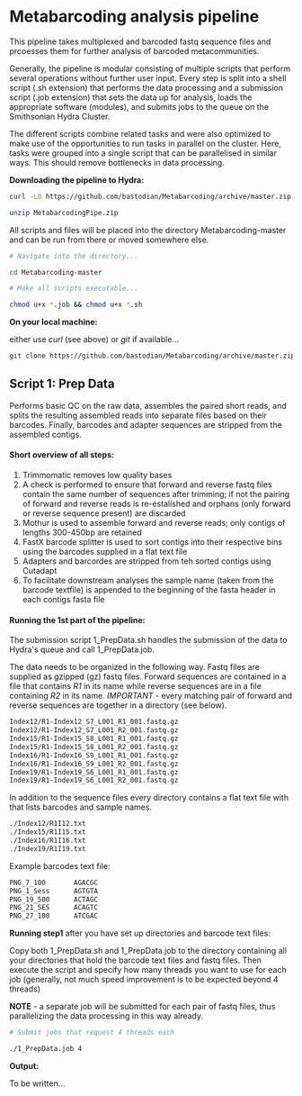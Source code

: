 # Metabarcoding analysis pipeline

This pipeline takes multiplexed and barcoded fastq sequence files and prcoesses
them for further analysis of barcoded metacommunities.

Generally, the pipeline is modular consisting of multiple scripts that perform
several operations without further user input. Every step is split into a shell
script (.sh extension) that performs the data processing and a submission script
(.job extension) that sets the data up for analysis, loads the appropriate software
(modules), and submits jobs to the queue on the Smithsonian Hydra Cluster.

The different scripts combine related tasks and were also optimized to make use of
the opportunities to run tasks in parallel on the cluster. Here, tasks were grouped 
into a single script that can be parallelised in similar ways. This should remove
bottlenecks in data processing.

**Downloading the pipeline to Hydra:**

```bash
curl -L0 https://github.com/bastodian/Metabarcoding/archive/master.zip > MetabarcodingPipe.zip

unzip MetabarcodingPipe.zip
```

All scripts and files will be placed into the directory Metabarcoding-master and can be run 
from there or moved somewhere else.

```bash
# Navigate into the directory...

cd Metabarcoding-master

# Make all scripts executable...

chmod u+x *.job && chmod u+x *.sh
```

**On your local machine:**

either use *curl* (see above) or *git* if available...

```bash
git clone https://github.com/bastodian/Metabarcoding/archive/master.zip
```

## Script 1: Prep Data

Performs basic QC on the raw data, assembles the paired short reads, and splits the 
resulting assembled reads into separate files based on their barcodes. Finally,
barcodes and adapter sequences are stripped from the assembled contigs.

#### Short overview of all steps:

1. Trimmomatic removes low quality bases
2. A check is performed to ensure that forward and reverse fastq files contain the same
    number of sequences after trimming; if not the pairing of forward and reverse reads
    is re-estalished and orphans (only forward or reverse sequence present) are discarded
3. Mothur is used to assemble forward and reverse reads; only contigs of lengths 300-450bp
    are retained
4. FastX barcode splitter is used to sort contigs into their respective bins using the barcodes
    supplied in a flat text file
5. Adapters and barcordes are stripped from teh sorted contigs using Cutadapt
6. To facilitate downstream analyses the sample name (taken from the barcode textfile) is
    appended to the beginning of the fasta header in each contigs fasta file

#### Running the 1st part of the pipeline:

The submission script 1_PrepData.sh handles the submission of the data to Hydra's queue and
call 1_PrepData.job.

The data needs to be organized in the following way. Fastq files are supplied as gzipped (gz)
fastq files. Forward sequences are contained in a file that contains *_R1_* in its name while
reverse sequences are in a file containing *_R2_* in its name. *IMPORTANT* - every matching 
pair of forward and reverse sequences are together in a directory (see below).

```bash
Index12/R1-Index12_S7_L001_R1_001.fastq.gz
Index12/R1-Index12_S7_L001_R2_001.fastq.gz
Index15/R1-Index15_S8_L001_R1_001.fastq.gz
Index15/R1-Index15_S8_L001_R2_001.fastq.gz
Index16/R1-Index16_S9_L001_R1_001.fastq.gz
Index16/R1-Index16_S9_L001_R2_001.fastq.gz
Index19/R1-Index19_S6_L001_R1_001.fastq.gz
Index19/R1-Index19_S6_L001_R2_001.fastq.gz
```

In addition to the sequence files every directory contains a flat text file with that lists barcodes
and sample names.

```bash
./Index12/R1I12.txt
./Index15/R1I15.txt
./Index16/R1I16.txt
./Index19/R1I19.txt
```

Example barcodes text file:

```bash
PNG_7_100       AGACGC
PNG_1_Sess      AGTGTA
PNG_19_500      ACTAGC
PNG_21_SES      ACAGTC
PNG_27_100      ATCGAC
```

**Running step1** after you have set up directories and barcode text files:

Copy both 1_PrepData.sh and 1_PrepData.job to the directory containing all your directories that 
hold the barcode text files and fastq files. Then execute the script and specify how many threads you
want to use for each job (generally, not much speed improvement is to be expected beyond 4 threads)

**NOTE** - a separate job will be submitted for each pair of fastq files, thus parallelizing the 
data processing in this way already.

```bash
# Submit jobs that request 4 threads each

./1_PrepData.job 4
```

**Output:**

To be written...



